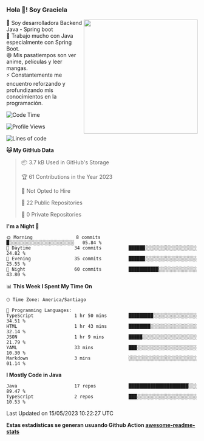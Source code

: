 ### Hola 👋! Soy Graciela

<img align='right' src="https://user-images.githubusercontent.com/74038190/221352975-94759904-aa4c-4032-a8ab-b546efb9c478.gif" width="300">

<p>🔭 Soy desarrolladora Backend Java - Spring boot<br>
🌱 Trabajo mucho con Java especialmente con Spring Boot.<br>
😄 Mis pasatiempos son ver anime, películas y leer mangas.<br>
⚡ Constantemente me encuentro reforzando y profundizando mis conocimientos en la programación.</p>

<!--START_SECTION:waka-->
![Code Time](http://img.shields.io/badge/Code%20Time-8%20hrs%2014%20mins-blue)

![Profile Views](http://img.shields.io/badge/Profile%20Views-24-blue)

![Lines of code](https://img.shields.io/badge/From%20Hello%20World%20I%27ve%20Written-79.2%20thousand%20lines%20of%20code-blue)

**🐱 My GitHub Data** 

> 📦 3.7 kB Used in GitHub's Storage 
 > 
> 🏆 61 Contributions in the Year 2023
 > 
> 🚫 Not Opted to Hire
 > 
> 📜 22 Public Repositories 
 > 
> 🔑 0 Private Repositories 
 > 
**I'm a Night 🦉** 

```text
🌞 Morning                8 commits           █░░░░░░░░░░░░░░░░░░░░░░░░   05.84 % 
🌆 Daytime                34 commits          ██████░░░░░░░░░░░░░░░░░░░   24.82 % 
🌃 Evening                35 commits          ██████░░░░░░░░░░░░░░░░░░░   25.55 % 
🌙 Night                  60 commits          ███████████░░░░░░░░░░░░░░   43.80 % 
```


📊 **This Week I Spent My Time On** 

```text
🕑︎ Time Zone: America/Santiago

💬 Programming Languages: 
TypeScript               1 hr 50 mins        █████████░░░░░░░░░░░░░░░░   34.51 % 
HTML                     1 hr 43 mins        ████████░░░░░░░░░░░░░░░░░   32.14 % 
JSON                     1 hr 9 mins         █████░░░░░░░░░░░░░░░░░░░░   21.79 % 
YAML                     33 mins             ███░░░░░░░░░░░░░░░░░░░░░░   10.30 % 
Markdown                 3 mins              ░░░░░░░░░░░░░░░░░░░░░░░░░   01.14 % 
```

**I Mostly Code in Java** 

```text
Java                     17 repos            ██████████████████████░░░   89.47 % 
TypeScript               2 repos             ███░░░░░░░░░░░░░░░░░░░░░░   10.53 % 
```




 Last Updated on 15/05/2023 10:22:27 UTC
<!--END_SECTION:waka-->


<!--
**gracielaContreras/gracielaContreras** is a ✨ _special_ ✨ repository because its `README.md` (this file) appears on your GitHub profile.

Here are some ideas to get you started:

- 🔭 I’m currently working on ...
- 🌱 I’m currently learning ...
- 👯 I’m looking to collaborate on ...
- 🤔 I’m looking for help with ...
- 💬 Ask me about ...
- 📫 How to reach me: ...
- 😄 Pronouns: ...
- ⚡ Fun fact: ...
-->

**Estas estadísticas se generan usuando Github Action [awesome-readme-stats](https://github.com/anmol098/waka-readme-stats)**
